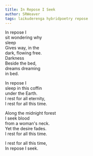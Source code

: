 ```yaml
---
title: In Repose I Seek
author: SRWeaver
tags: laikuderenga hybridpoetry repose
---
```

In repose I<br />
sit wondering why<br />
sleep<br />
Gives way, in the<br />
dark, flowing free.<br />
Darkness<br />
Beside the bed,<br />
dreams dreaming<br />
in bed.<br />

In repose I<br />
sleep in this coffin<br />
under the Earth.<br />
I rest for all eternity,<br />
I rest for all this time.<br />

Along the midnight forest<br />
I seek blood<br />
from a woman's neck.<br />
Yet the desire fades.<br />
I rest for all this time.<br /> 

I rest for all this time,<br />
In repose I seek.<br />

